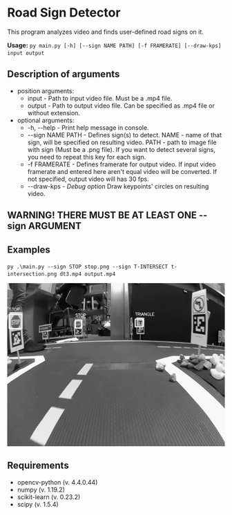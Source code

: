 # Road Sign Detector

This program analyzes video and finds user-defined road signs on it.

**Usage:** `py main.py [-h] [--sign NAME PATH] [-f FRAMERATE] [--draw-kps] input output`

## Description of arguments
* position arguments:
  * input - Path to input video file. Must be a .mp4 file.
  * output - Path to output video file. Can be specified as .mp4 file or without extension.
* optional arguments:
  * -h, --help - Print help message in console.
  * --sign NAME PATH - Defines sign(s) to detect. NAME - name of that sign, will be specified on resulting video. PATH - path to image file with sign (Must be a .png file). If you want to detect several signs, you need to repeat this key for each sign. 
  * -f FRAMERATE - Defines framerate for output video. If input video framerate and entered here aren't equal video will be converted. If not specified, output video will has 30 fps.
  * --draw-kps - *Debug option* Draw keypoints' circles on resulting video.

## WARNING! THERE MUST BE AT LEAST ONE --sign ARGUMENT

## Examples

`py .\main.py --sign STOP stop.png --sign T-INTERSECT t-intersection.png dt3.mp4 output.mp4`

![Demo image](https://github.com/OSLL/sirius-cv/raw/30_video_Daniil_Komarov/Daniil_Komarov/demo.png)

## Requirements
* opencv-python (v. 4.4.0.44)
* numpy (v. 1.19.2)
* scikit-learn (v. 0.23.2)
* scipy (v. 1.5.4)
